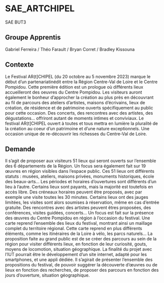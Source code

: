 # SAE_ARTCHIPEL
SAE BUT3

## Groupe Apprentis
Gabriel Ferreira /
Théo Farault /
Bryan Corret /
Bradley Kissouna

## Contexte
Le Festival AR(t]CHIPEL (du 20 octobre au 5 novembre 2023) marque le début d’un partenariatinédit entre la Région Centre-Val de Loire et le Centre Pompidou. Cette première édition est un prologue où différents lieux accueilleront des oeuvres du Centre Pompidou. Les visiteurs auront également le bonheur d’approcher la création au plus près en découvrant au fil de parcours des ateliers d’artistes, maisons d’écrivains, lieux de création, de résidence et de patrimoine ouverts spécifiquement au public pour cette occasion. Des concerts, des rencontres avec des artistes, des dégustations… offriront autant de moments intimes et conviviaux. Le festival AR(t]CHIPEL ouvert à toutes et tous mettra en lumière la pluralité de la création au coeur d’un patrimoine et d’une nature exceptionnels. Une occasion unique de re-découvrir les richesses du Centre-Val de Loire.

## Demande 
Il s’agit de proposer aux visiteurs 51 lieux qui seront ouverts sur l’ensemble des 6
départements de la Région. Un focus sera également fait sur 19 œuvres en région visibles
dans l’espace public.
Ces 51 lieux ont différents statuts : musées, ateliers, maisons privées, monuments historiques,
école des beaux-arts… Les périodes et horaires d’ouvertures sont différents d’un lieu à l’autre.
Certains lieux sont payants, mais la majorité est toutefois en accès libre. Des créneaux
horaires peuvent être proposés, avec par exemple une visite toutes les 30 minutes. Certains
lieux ont des jauges limitées, les visites sont alors soumises à réservation, même en cas
d’entrée gratuite.
Des rencontres avec des artistes peuvent êtres proposées, des conférences, visites guidées,
concerts…
Un focus est fait sur la présence des œuvres du Centre Pompidou en région à l’occasion du
festival.
Une carte reprend l’ensemble des lieux du festival, montrant ainsi un maillage complet du
territoire régional. Cette carte reprend en plus différents éléments, comme les itinéraires de la
Loire à vélo, les parcs naturels…
La proposition faite au grand public est de se créer des parcours au sein de la région pour
visiter différents lieux, en fonction de leur curiosité, gouts, moyens de locomotion, situation
géographique.
La finalité du projet avec l’IUT pourrait être le développement d’un site internet, adapté pour
les smartphones, et une appli dédiée.
Il s’agirait de présenter l’ensemble des propositions du festival, de pouvoir suggérer la
découverte d’œuvres ou de lieux en fonction des recherches, de proposer des parcours en
fonction des jours d’ouverture, situation géographique.
